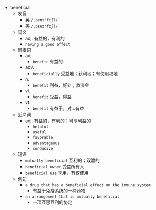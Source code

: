 - beneficial
  - 发音
    - 英 `/ˌbenɪ'fɪʃl/`
    - 美 `/,bɛnɪ'fɪʃl/`
  - 词义
    - adj. 有益的，有利的
    - `having a good effect`
  - 同根词
    - adj.
      - `benefic` 有益的
    - adv.
      - `beneficially` 受益地；获利地；有使用权地
    - n.
      - `benefit` 利益，好处；救济金
    - vi.
      - `benefit` 受益，得益
    - vt.
      - `benefit` 有益于，对…有益
  - 近义词
    - adj. 有益的，有利的；可享利益的
      - `helpful`
      - `useful`
      - `favorable`
      - `advantageous`
      - `conducive`
  - 短语
    - `mutually beneficial` 互利的；双赢的 
    - `beneficial owner` 受益所有人 
    - `beneficial use` 享用，有权使用 
  - 例句
    - `a drug that has a beneficial effect on the immune system`
      - 有益于免疫系统的一种药物
    - `an arrangement that is mutually beneficial`
      - 一项互惠互利的协定

